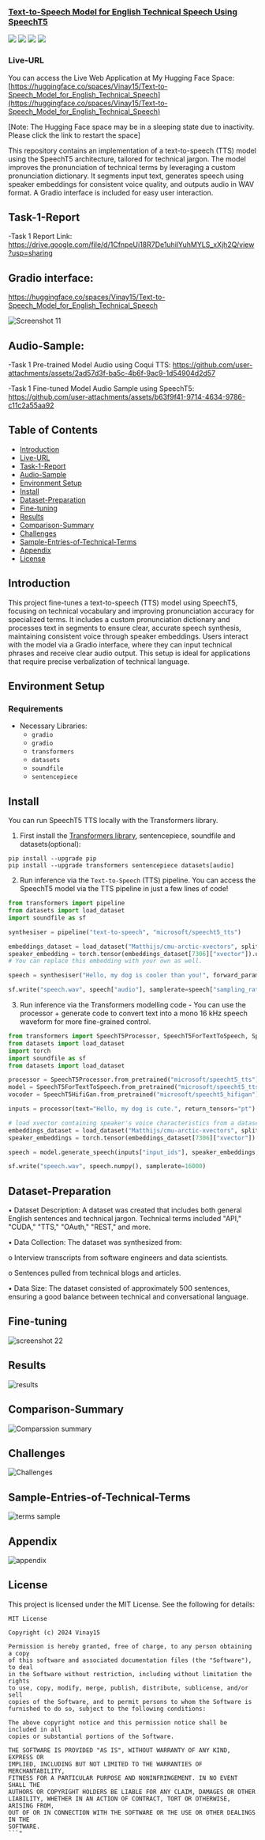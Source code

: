 <h3><a href="">Text-to-Speech Model for English Technical Speech Using SpeechT5</a></h3>
<a href="https://huggingface.co/spaces/Vinay15/Text-to-Speech_Model_for_English_Technical_Speech"><img src="https://img.shields.io/badge/Huggingface-yellow"></a>
<a href="https://www.linkedin.com/in/vinay-hipparge/"><img src="https://img.shields.io/badge/-LinkedIn-blue?style=flat-square&logo=Linkedin&logoColor=white&link=https://www.linkedin.com/in/vinay-hipparge/"></a>
<a href="mailto:vinayhipparge15@gmail.com"><img src="https://img.shields.io/badge/Gmail--informational?style=social&logo=gmail"></a>
<a href="https://colab.research.google.com/drive/1RvkNzRX_OgKK8u_OAy43OczupjXaBpGz?usp=sharing"><img src="https://img.shields.io/badge/Google-Colab-red"></a>

### Live-URL
You can access the Live Web Application at My Hugging Face Space: [https://huggingface.co/spaces/Vinay15/Text-to-Speech_Model_for_English_Technical_Speech](https://huggingface.co/spaces/Vinay15/Text-to-Speech_Model_for_English_Technical_Speech)

[Note: The Hugging Face space may be in a sleeping state due to inactivity. Please click the link to restart the space]

This repository contains an implementation of a text-to-speech (TTS) model using the SpeechT5 architecture, tailored for technical jargon. The model improves the pronunciation of technical terms by leveraging a custom pronunciation dictionary. It segments input text, generates speech using speaker embeddings for consistent voice quality, and outputs audio in WAV format. A Gradio interface is included for easy user interaction.

## Task-1-Report
-Task 1 Report Link: https://drive.google.com/file/d/1CfnpeUi18R7De1uhilYuhMYLS_xXjh2Q/view?usp=sharing


## Gradio interface: 
https://huggingface.co/spaces/Vinay15/Text-to-Speech_Model_for_English_Technical_Speech

![Screenshot 11](https://github.com/user-attachments/assets/8a97f209-701c-4b6b-88ac-181e51e0cc6d)



## Audio-Sample:

-Task 1 Pre-trained Model Audio using Coqui TTS: https://github.com/user-attachments/assets/2ad57d3f-ba5c-4b6f-9ac9-1d54904d2d57

-Task 1 Fine-tuned Model Audio Sample using SpeechT5: https://github.com/user-attachments/assets/b63f9f41-9714-4634-9786-c11c2a55aa92

## Table of Contents
- [Introduction](#introduction)
- [Live-URL](#Live-URL)
- [Task-1-Report](#Task-1-Report)
- [Audio-Sample](#Audio-Sample)
- [Environment Setup](#environment-setup)
- [Install](#Install)
- [Dataset-Preparation](#Dataset-Preparation)
- [Fine-tuning](#Fine-tuning)
- [Results](#Results)
- [Comparison-Summary](#Comparison-Summary)
- [Challenges](#Challenges)
- [Sample-Entries-of-Technical-Terms](#Sample-Entries-of-Technical-Terms)
- [Appendix](#Appendix)
- [License](#license)

## Introduction

This project fine-tunes a text-to-speech (TTS) model using SpeechT5, focusing on technical vocabulary and improving pronunciation accuracy for specialized terms. It includes a custom pronunciation dictionary and processes text in segments to ensure clear, accurate speech synthesis, maintaining consistent voice through speaker embeddings. Users interact with the model via a Gradio interface, where they can input technical phrases and receive clear audio output. This setup is ideal for applications that require precise verbalization of technical language.

## Environment Setup

### Requirements

- Necessary Libraries:
  - `gradio`
  - `gradio`
  - `transformers`
  - `datasets`
  - `soundfile`
  - `sentencepiece`

## Install

You can run SpeechT5 TTS locally with the Transformers library.

1. First install the [Transformers library](https://github.com/huggingface/transformers), sentencepiece, soundfile and datasets(optional):

```
pip install --upgrade pip
pip install --upgrade transformers sentencepiece datasets[audio]
```

2. Run inference via the `Text-to-Speech` (TTS) pipeline. You can access the SpeechT5 model via the TTS pipeline in just a few lines of code!

```python
from transformers import pipeline
from datasets import load_dataset
import soundfile as sf

synthesiser = pipeline("text-to-speech", "microsoft/speecht5_tts")

embeddings_dataset = load_dataset("Matthijs/cmu-arctic-xvectors", split="validation")
speaker_embedding = torch.tensor(embeddings_dataset[7306]["xvector"]).unsqueeze(0)
# You can replace this embedding with your own as well.

speech = synthesiser("Hello, my dog is cooler than you!", forward_params={"speaker_embeddings": speaker_embedding})

sf.write("speech.wav", speech["audio"], samplerate=speech["sampling_rate"])
```

3. Run inference via the Transformers modelling code - You can use the processor + generate code to convert text into a mono 16 kHz speech waveform for more fine-grained control.

```python
from transformers import SpeechT5Processor, SpeechT5ForTextToSpeech, SpeechT5HifiGan
from datasets import load_dataset
import torch
import soundfile as sf
from datasets import load_dataset

processor = SpeechT5Processor.from_pretrained("microsoft/speecht5_tts")
model = SpeechT5ForTextToSpeech.from_pretrained("microsoft/speecht5_tts")
vocoder = SpeechT5HifiGan.from_pretrained("microsoft/speecht5_hifigan")

inputs = processor(text="Hello, my dog is cute.", return_tensors="pt")

# load xvector containing speaker's voice characteristics from a dataset
embeddings_dataset = load_dataset("Matthijs/cmu-arctic-xvectors", split="validation")
speaker_embeddings = torch.tensor(embeddings_dataset[7306]["xvector"]).unsqueeze(0)

speech = model.generate_speech(inputs["input_ids"], speaker_embeddings, vocoder=vocoder)

sf.write("speech.wav", speech.numpy(), samplerate=16000)
```

## Dataset-Preparation

• Dataset Description: A dataset was created that includes both general English
sentences and technical jargon. Technical terms included "API," "CUDA," "TTS,"
"OAuth," "REST," and more.

• Data Collection: The dataset was synthesized from:

o Interview transcripts from software engineers and data scientists.

o Sentences pulled from technical blogs and articles.

• Data Size: The dataset consisted of approximately 500 sentences, ensuring a good
balance between technical and conversational language.


## Fine-tuning

![screenshot 22](https://github.com/user-attachments/assets/a115891a-8064-44c9-9c05-23042d1a93f4)

## Results

![results](https://github.com/user-attachments/assets/96894b15-05b7-489d-8af8-6751d7db572a)

## Comparison-Summary 

![Comparssion summary](https://github.com/user-attachments/assets/7a7030e4-578d-4a68-ae3d-6c860240be36)

## Challenges

![Challenges](https://github.com/user-attachments/assets/a8d880dc-3271-4bc5-8e44-fc2268e9f7d9)

## Sample-Entries-of-Technical-Terms

![terms sample](https://github.com/user-attachments/assets/bd6c0a48-86c5-4c4b-96bd-24b07b300299)

## Appendix

![appendix](https://github.com/user-attachments/assets/5f9819e3-5ac1-476f-8ac8-a5a488f0e7a2)

## License

This project is licensed under the MIT License. See the following for details:

```
MIT License

Copyright (c) 2024 Vinay15

Permission is hereby granted, free of charge, to any person obtaining a copy
of this software and associated documentation files (the "Software"), to deal
in the Software without restriction, including without limitation the rights
to use, copy, modify, merge, publish, distribute, sublicense, and/or sell
copies of the Software, and to permit persons to whom the Software is
furnished to do so, subject to the following conditions:

The above copyright notice and this permission notice shall be included in all
copies or substantial portions of the Software.

THE SOFTWARE IS PROVIDED "AS IS", WITHOUT WARRANTY OF ANY KIND, EXPRESS OR
IMPLIED, INCLUDING BUT NOT LIMITED TO THE WARRANTIES OF MERCHANTABILITY,
FITNESS FOR A PARTICULAR PURPOSE AND NONINFRINGEMENT. IN NO EVENT SHALL THE
AUTHORS OR COPYRIGHT HOLDERS BE LIABLE FOR ANY CLAIM, DAMAGES OR OTHER
LIABILITY, WHETHER IN AN ACTION OF CONTRACT, TORT OR OTHERWISE, ARISING FROM,
OUT OF OR IN CONNECTION WITH THE SOFTWARE OR THE USE OR OTHER DEALINGS IN THE
SOFTWARE.
```"

